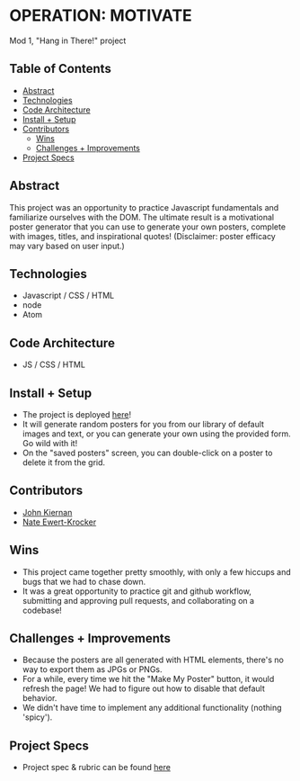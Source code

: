 # OPERATION: MOTIVATE
Mod 1, "Hang in There!" project

## Table of Contents
  - [Abstract](#abstract)
  - [Technologies](#technologies)
  - [Code Architecture](#code-architecture)
  - [Install + Setup](#set-up)
  - [Contributors](#contributors)
	- [Wins](#wins)
	- [Challenges + Improvements](#challenges-+-Improvements)
  - [Project Specs](#project-specs)

## Abstract
This project was an opportunity to practice Javascript fundamentals and familiarize ourselves with the DOM. The ultimate result is a motivational poster generator that you can use to generate your own posters, complete with images, titles, and inspirational quotes! (Disclaimer: poster efficacy may vary based on user input.)

## Technologies
- Javascript / CSS / HTML
- node
- Atom

## Code Architecture
- JS / CSS / HTML

## Install + Setup
- The project is deployed [here](https://newertkrocker.github.io/hang-in-there-boilerplate/)!
- It will generate random posters for you from our library of default images and text, or you can generate your own using the provided form. Go wild with it!
- On the "saved posters" screen, you can double-click on a poster to delete it from the grid.

## Contributors
- [John Kiernan](https://github.com/jkiernan12)
- [Nate Ewert-Krocker](https://github.com/NEwertKrocker)

## Wins
- This project came together pretty smoothly, with only a few hiccups and bugs that we had to chase down.
- It was a great opportunity to practice git and github workflow, submitting and approving pull requests, and collaborating on a codebase!

## Challenges + Improvements
- Because the posters are all generated with HTML elements, there's no way to export them as JPGs or PNGs.
- For a while, every time we hit the "Make My Poster" button, it would refresh the page! We had to figure out how to disable that default behavior.
- We didn't have time to implement any additional functionality (nothing 'spicy').

## Project Specs
- Project spec & rubric can be found [here](https://frontend.turing.io/projects/module-1/hang-in-there.html)
